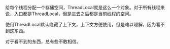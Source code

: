 给每个线程分配一个存储空间，ThreadLocal就是这么一个对象。对于所有线程来说，入口都是ThreadLocal，但是进去之后都是当前线程的空间。

使用ThreadLocal默认隐藏了上下文，上下文方便使用，但是难以理解，因为看不到这东西。

对于看不到的东西，总有些不敢相信。
